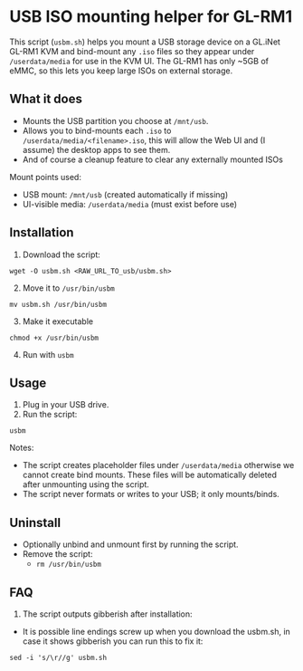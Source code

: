 # USB ISO mounting helper for GL-RM1

This script (`usbm.sh`) helps you mount a USB storage device on a GL.iNet GL-RM1 KVM and bind-mount any `.iso` files so they appear under `/userdata/media` for use in the KVM UI. The GL-RM1 has only ~5GB of eMMC, so this lets you keep large ISOs on external storage.

## What it does

- Mounts the USB partition you choose at `/mnt/usb`.
- Allows you to bind-mounts each `.iso` to `/userdata/media/<filename>.iso`, this will allow the Web UI and (I assume) the desktop apps to see them.
- And of course a cleanup feature to clear any externally mounted ISOs

Mount points used:

- USB mount: `/mnt/usb` (created automatically if missing)
- UI-visible media: `/userdata/media` (must exist before use)

## Installation

1. Download the script:

```
wget -O usbm.sh <RAW_URL_TO_usb/usbm.sh>
```

2. Move it to `/usr/bin/usbm`

```
mv usbm.sh /usr/bin/usbm
```

3. Make it executable

```
chmod +x /usr/bin/usbm
```

4. Run with `usbm`

## Usage

1. Plug in your USB drive.
2. Run the script:

```
usbm
```

Notes:

- The script creates placeholder files under `/userdata/media` otherwise we cannot create bind mounts. These files will be automatically deleted after unmounting using the script.
- The script never formats or writes to your USB; it only mounts/binds.

## Uninstall

- Optionally unbind and unmount first by running the script.
- Remove the script:
  - `rm /usr/bin/usbm`

## FAQ

1. The script outputs gibberish after installation:

- It is possible line endings screw up when you download the usbm.sh, in case it shows gibberish you can run this to fix it:

```
sed -i 's/\r//g' usbm.sh
```
